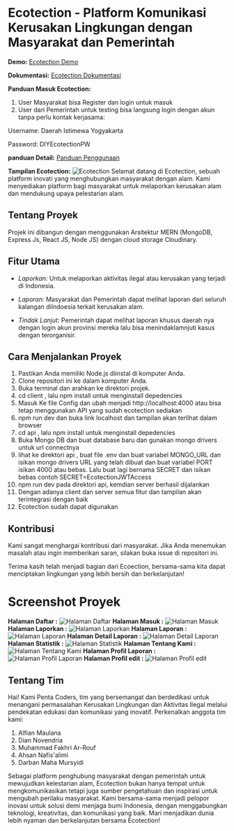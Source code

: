# Ecotection - Platform Komunikasi Kerusakan Lingkungan dengan Masyarakat dan Pemerintah

**Demo:** [Ecotection Demo](https://ecotection.netlify.app/)

**Dokumentasi:** [Ecotection Dokumentasi](https://drive.google.com/file/d/1a058n-naK82MaHUlLf5HpDSDSob_toyF/view?usp=sharing)

**Panduan Masuk Ecotection:**
1. User Masyarakat bisa Register dan login untuk masuk
2. User dari Pemerintah untuk testing bisa langsung login dengan akun tanpa perlu kontak kerjasama:
   
Username: Daerah Istimewa Yogyakarta

Password: DIYEcotectionPW

**panduan Detail:** [Panduan Penggunaan](https://drive.google.com/drive/folders/1bbF0KtXO7C5UvgBWEQZnue85Xla_u2OC?usp=sharing )

**Tampilan Ecotection:**
![Ecotection ](https://res.cloudinary.com/alfianmna/image/upload/v1712904075/Screenshot_2024-04-12_133906_rcajqm.png)
Selamat datang di Ecotection, sebuah platform inovati yang menghubungkan masyarakat dengan alam. Kami menyediakan platform bagi masyarakat untuk melaporkan kerusakan alam dan mendukung upaya pelestarian alam.

## Tentang Proyek

Projek ini dibangun dengan menggunakan Arsitektur MERN (MongoDB, Express Js, React JS, Node JS) dengan cloud storage Cloudinary.

## Fitur Utama

- _Laporkan:_ Untuk melaporkan aktivitas ilegal atau kerusakan yang terjadi di Indonesia.

- _Laporan:_ Masyarakat dan Pemerintah dapat melihat laporan dari seluruh kalangan diIndoesia terkait kerusakan alam.

- _Tindak Lanjut:_ Pemerintah dapat melihat laporan khusus daerah nya dengan login akun provinsi mereka lalu bisa menindaklamnjuti kasus dengan terorganisir.

## Cara Menjalankan Proyek

1. Pastikan Anda memiliki Node.js diinstal di komputer Anda.
2. Clone repositori ini ke dalam komputer Anda.
3. Buka terminal dan arahkan ke direktori projek.
4. cd client , lalu npm install untuk menginstall depedencies
5. Masuk Ke file Config dan ubah menjadi http://localhost:4000 atau bisa tetap menggunakan API yang sudah ecotection sediakan
6. npm run dev dan buka link localhost dan tampilan akan terlihat dalam browser
7. cd api , lalu npm install untuk menginstall depedencies
8. Buka Mongo DB dan buat database baru dan gunakan mongo drivers untuk url connectnya
9. lihat ke direktori api , buat file .env dan buat variabel MONGO_URL dan isikan mongo drivers URL yang telah dibuat dan buat variabel PORT isikan 4000 atau bebas. Lalu buat lagi bernama SECRET dan isikan bebas contoh SECRET=EcotectionJWTAccess
10. npm run dev pada direktori api, kemdian server berhasil dijalankan
11. Dengan adanya client dan server semua fitur dan tampilan akan terintegrasi dengan baik
12. Ecotection sudah dapat digunakan

## Kontribusi

Kami sangat menghargai kontribusi dari masyarakat. Jika Anda menemukan masalah atau ingin memberikan saran, silakan buka issue di repositori ini.

Terima kasih telah menjadi bagian dari Ecoection, bersama-sama kita dapat menciptakan lingkungan yang lebih bersih dan berkelanjutan!

# Screenshot Proyek

**Halaman Daftar :**
![Halaman Daftar](https://res.cloudinary.com/alfianmna/image/upload/v1712904076/Screenshot_2024-04-12_133808_hpu0du.png)
**Halaman Masuk :**
![Halaman Masuk](https://res.cloudinary.com/alfianmna/image/upload/v1712903879/Screenshot_2024-04-12_133733_d2dnpf.png)
**Halaman Laporkan :**
![Halaman Laporkan](https://res.cloudinary.com/alfianmna/image/upload/v1712904084/Screenshot_2024-04-12_133819_yhmrsi.png)
**Halaman Laporan :**
![Halaman Laporan](https://res.cloudinary.com/alfianmna/image/upload/v1712904075/Screenshot_2024-04-12_133835_h7qvk7.png)
**Halaman Detail Laporan :**
![Halaman Detail Laporan](https://res.cloudinary.com/alfianmna/image/upload/v1712904078/Screenshot_2024-04-12_134039_cu6px6.png)
**Halaman Statistik :**
![Halaman Statistik](https://res.cloudinary.com/alfianmna/image/upload/v1712904075/Screenshot_2024-04-12_133849_iwsd6g.png)
**Halaman Tentang Kami :**
![Halaman Tentang Kami](https://res.cloudinary.com/alfianmna/image/upload/v1712904081/Screenshot_2024-04-12_133857_zpwfe0.png)
**Halaman Profil Laporan :**
![Halaman Profil Laporan](https://res.cloudinary.com/alfianmna/image/upload/v1712904072/Screenshot_2024-04-12_133935_og2jgx.png)
**Halaman Profil edit :**
![Halaman Profil edit](https://res.cloudinary.com/alfianmna/image/upload/v1712904750/Screenshot_2024-04-12_135209_hqyurg.png)

## Tentang Tim

Hai! Kami Penta Coders, tim yang bersemangat dan berdedikasi untuk menangani permasalahan Kerusakan Lingkungan dan Aktivitas Ilegal melalui pendekatan edukasi dan komunikasi yang inovatif. Perkenalkan anggota tim kami:

1. Alfian Maulana
2. Dian Novendria
3. Muhammad Fakhri Ar-Rouf
4. Ahsan Nafis'alimi
5. Darban Maha Mursyidi

Sebagai platform penghubung masyarakat dengan pemerintah untuk mewujudkan kelestarian alam, Ecotection bukan hanya tempat untuk mengkomunikasikan tetapi juga sumber pengetahuan dan inspirasi untuk mengubah perilaku masyarakat. Kami bersama-sama menjadi pelopor inovasi untuk solusi demi menjaga bumi Indonesia, dengan menggabungkan teknologi, kreativitas, dan komunikasi yang baik. Mari menjadikan dunia lebih nyaman dan berkelanjutan bersama Ecotection!
